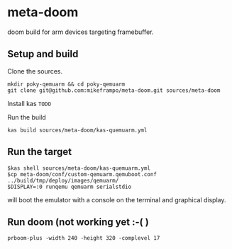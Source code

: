 # meta-doom

doom build for arm devices targeting framebuffer.

## Setup and build

Clone the sources.
```
mkdir poky-qemuarm && cd poky-qemuarm
git clone git@github.com:mikeframpo/meta-doom.git sources/meta-doom
```

Install kas
`TODO`

Run the build
```
kas build sources/meta-doom/kas-quemuarm.yml
```

## Run the target

```
$kas shell sources/meta-doom/kas-quemuarm.yml
$cp meta-doom/conf/custom-qemuarm.qemuboot.conf ../build/tmp/deploy/images/qemuarm/
$DISPLAY=:0 runqemu qemuarm serialstdio
```

will boot the emulator with a console on the terminal and graphical display.

## Run doom (not working yet :-( )

```
prboom-plus -width 240 -height 320 -complevel 17
```
